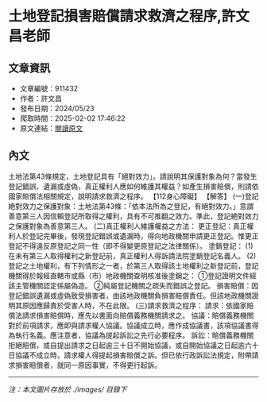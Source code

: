 # 土地登記損害賠償請求救濟之程序,許文昌老師

## 文章資訊
- 文章編號：911432
- 作者：許文昌
- 發布日期：2024/05/23
- 爬取時間：2025-02-02 17:46:22
- 原文連結：[閱讀原文](https://real-estate.get.com.tw/Columns/detail.aspx?no=911432)

## 內文
土地法第43條規定，土地登記具有「絕對效力」。請說明其保護對象為何？當發生登記錯誤、遺漏或虛偽，真正權利人應如何維護其權益？如產生損害賠償，則請依國家賠償法相關規定，說明請求救濟之程序。
【112身心障礙】
【解答】
(一)登記絶對效力之保護對象：土地法第43條：「依本法所為之登記，有絕對效力。」意謂善意第三人因信賴登記所取得之權利，具有不可推翻之效力。準此，登記絶對效力之保護對象為善意第三人。
(二)真正權利人維護權益之方法：
更正登記：真正權利人於登記完畢後，發現登記錯誤或遺漏時，得向地政機關申請更正登記。惟更正登記不得違反原登記之同一性（即不得變更原登記之法律關係）。
塗銷登記：
(1)在未有第三人取得權利之新登記前，真正權利人得訴請法院塗銷登記名義人。
(2)登記之土地權利，有下列情形之一者，於第三人取得該土地權利之新登記前，登記機關得於報經直轄市或縣（市）地政機關查明核准後塗銷之：
①登記證明文件經該主管機關認定係屬偽造。
②純屬登記機關之疏失而錯誤之登記。
損害賠償：因登記錯誤遺漏或虛偽致受損害者，由該地政機關負損害賠償責任。但該地政機關證明其原因應歸責於受害人時，不在此限。
(三)請求救濟之程序：
請求：依國家賠償法請求損害賠償時，應先以書面向賠償義務機關請求之。
協議：賠償義務機關對於前項請求，應即與請求權人協議。協議成立時，應作成協議書，該項協議書得為執行名義。應注意者，協議為提起訴訟之先行必要程序。
訴訟：賠償義務機關拒絕賠償，或自提出請求之日起逾三十日不開始協議，或自開始協議之日起逾六十日協議不成立時，請求權人得提起損害賠償之訴。但已依行政訴訟法規定，附帶請求損害賠償者，就同一原因事實，不得更行起訴。

---
*注：本文圖片存放於 ./images/ 目錄下*

